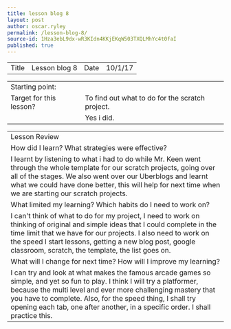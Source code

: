 ```yaml
---
title: lesson blog 8
layout: post
author: oscar.ryley
permalink: /lesson-blog-8/
source-id: 1Hza3ebL9dx-wR3KIdn4KKjEKqW503TXQLMhYc4t0faI
published: true
---
```

<table>
  <tr>
    <td>Title</td>
    <td>Lesson blog 8</td>
    <td>Date</td>
    <td>10/1/17</td>
  </tr>
</table>


<table>
  <tr>
    <td>Starting point:</td>
    <td></td>
  </tr>
  <tr>
    <td>Target for this lesson?</td>
    <td>To find out what to do for the scratch project.</td>
  </tr>
  <tr>
    <td></td>
    <td>Yes i did.</td>
  </tr>
</table>


<table>
  <tr>
    <td>Lesson Review</td>
  </tr>
  <tr>
    <td>How did I learn? What strategies were effective? </td>
  </tr>
  <tr>
    <td>I learnt by listening to what i had to do while Mr. Keen went through the whole template for our scratch projects, going over all of the stages. We also went over our Uberblogs and learnt what we could have done better, this will help for next time when we are starting our scratch projects. </td>
  </tr>
  <tr>
    <td>What limited my learning? Which habits do I need to work on? </td>
  </tr>
  <tr>
    <td>I can't think of what to do for my project, I need to work on thinking of original and simple ideas that I could complete in the time limit that we have for our projects. I also need to work on the speed I start lessons, getting a new blog post, google classroom, scratch, the template, the list goes on.</td>
  </tr>
  <tr>
    <td>What will I change for next time? How will I improve my learning?</td>
  </tr>
  <tr>
    <td>I can try and look at what makes the famous arcade games so simple, and yet so fun to play. I think I will try a platformer, because the multi level and ever more challenging mastery that you have to complete. Also, for the speed thing, I shall try opening each tab, one after another, in a specific order. I shall practice this. </td>
  </tr>
</table>


